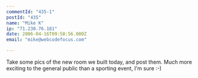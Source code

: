 ```yaml
---
commentId: "435-1"
postId: "435"
name: "Mike K"
ip: "71.230.76.181"
date: 2006-04-16T09:58:56.000Z
email: "mike@webcodefocus.com"

---
```

<p>Take some pics of the new room we built today, and post them. Much more exciting to the general public than a sporting event, I'm sure :-)</p>